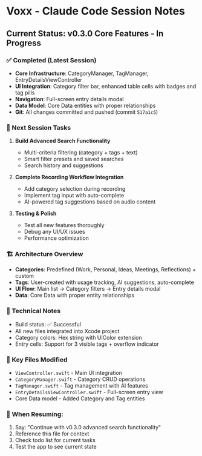 # Voxx - Claude Code Session Notes

## Current Status: v0.3.0 Core Features - In Progress

### ✅ Completed (Latest Session)
- **Core Infrastructure**: CategoryManager, TagManager, EntryDetailsViewController
- **UI Integration**: Category filter bar, enhanced table cells with badges and tag pills
- **Navigation**: Full-screen entry details modal
- **Data Model**: Core Data entities with proper relationships
- **Git**: All changes committed and pushed (commit `517a1c5`)

### 🎯 Next Session Tasks
1. **Build Advanced Search Functionality**
   - Multi-criteria filtering (category + tags + text)
   - Smart filter presets and saved searches
   - Search history and suggestions

2. **Complete Recording Workflow Integration**
   - Add category selection during recording
   - Implement tag input with auto-complete
   - AI-powered tag suggestions based on audio content

3. **Testing & Polish**
   - Test all new features thoroughly
   - Debug any UI/UX issues
   - Performance optimization

### 🏗️ Architecture Overview
- **Categories**: Predefined (Work, Personal, Ideas, Meetings, Reflections) + custom
- **Tags**: User-created with usage tracking, AI suggestions, auto-complete
- **UI Flow**: Main list → Category filters → Entry details modal
- **Data**: Core Data with proper entity relationships

### 🔧 Technical Notes
- Build status: ✅ Successful
- All new files integrated into Xcode project
- Category colors: Hex string with UIColor extension
- Entry cells: Support for 3 visible tags + overflow indicator

### 📁 Key Files Modified
- `ViewController.swift` - Main UI integration
- `CategoryManager.swift` - Category CRUD operations  
- `TagManager.swift` - Tag management with AI features
- `EntryDetailsViewController.swift` - Full-screen entry view
- Core Data model - Added Category and Tag entities

### 🎯 When Resuming:
1. Say: "Continue with v0.3.0 advanced search functionality"
2. Reference this file for context
3. Check todo list for current tasks
4. Test the app to see current state